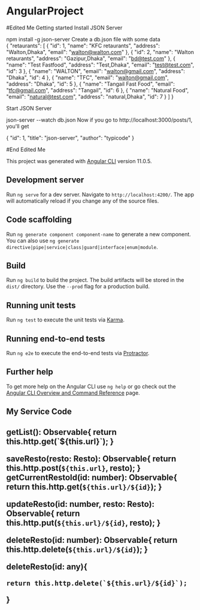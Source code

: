 # AngularProject

#Edited Me
Getting started
Install JSON Server

npm install -g json-server
Create a db.json file with some data </br>
{
  "retaurants": [
    {
      "id": 1,
      "name": "KFC retaurants",
      "address": "Walton,Dhaka",
      "email": "walton@walton.com"
    },
    {
      "id": 2,
      "name": "Walton retaurants",
      "address": "Gazipur,Dhaka",
      "email": "bd@test.com"
    },
    {
      "name": "Test Fastfood",
      "address": "Test,Dhaka",
      "email": "test@test.com",
      "id": 3
    },
    {
      "name": "WALTON",
      "email": "walton@gmail.com",
      "address": "Dhaka",
      "id": 4
    },
    {
      "name": "TFC",
      "email": "walton@gmail.com",
      "address": "Dhaka",
      "id": 5
    },
    {
      "name": "Tangail Fast Food",
      "email": "tfc@gmail.com",
      "address": "Tangail",
      "id": 6
    },
    {
      "name": "Natural Food",
      "email": "natural@test.com",
      "address": "natural,Dhaka",
      "id": 7
    }
  ]
}


Start JSON Server

json-server --watch db.json
Now if you go to http://localhost:3000/posts/1, you'll get

{ "id": 1, "title": "json-server", "author": "typicode" }

#End Edited Me

This project was generated with [Angular CLI](https://github.com/angular/angular-cli) version 11.0.5.

## Development server

Run `ng serve` for a dev server. Navigate to `http://localhost:4200/`. The app will automatically reload if you change any of the source files.

## Code scaffolding

Run `ng generate component component-name` to generate a new component. You can also use `ng generate directive|pipe|service|class|guard|interface|enum|module`.

## Build

Run `ng build` to build the project. The build artifacts will be stored in the `dist/` directory. Use the `--prod` flag for a production build.

## Running unit tests

Run `ng test` to execute the unit tests via [Karma](https://karma-runner.github.io).

## Running end-to-end tests

Run `ng e2e` to execute the end-to-end tests via [Protractor](http://www.protractortest.org/).

## Further help

To get more help on the Angular CLI use `ng help` or go check out the [Angular CLI Overview and Command Reference](https://angular.io/cli) page.
</br>
<h2>My Service Code <h2>
  getList(): Observable<Resto[]>{
    return this.http.get<Resto[]>(`${this.url}`);
  }
  
  saveResto(resto: Resto): Observable<Object>{
    return this.http.post(`${this.url}`, resto);
  }
  getCurrentRestoId(id: number): Observable<Resto>{
    return this.http.get<Resto>(`${this.url}/${id}`);
  }

  updateResto(id: number, resto: Resto): Observable<Object>{
    return this.http.put(`${this.url}/${id}`, resto);
  }

  deleteResto(id: number): Observable<Object>{
    return this.http.delete(`${this.url}/${id}`);
  }


 deleteResto(id: any){

    return this.http.delete(`${this.url}/${id}`);
    
  }
